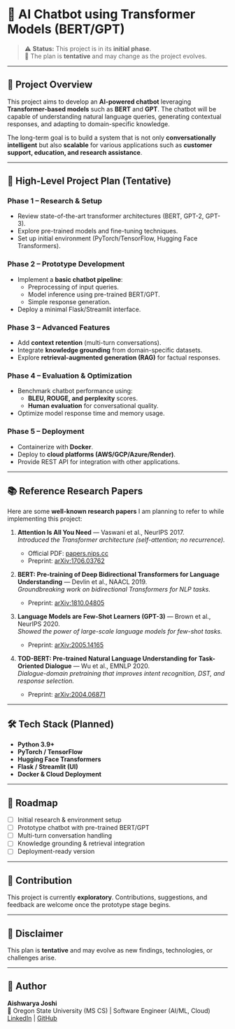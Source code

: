 # 🤖 AI Chatbot using Transformer Models (BERT/GPT)

> ⚠️ **Status:** This project is in its **initial phase**.  
> 📌 The plan is **tentative** and may change as the project evolves.

---

## 📌 Project Overview
This project aims to develop an **AI-powered chatbot** leveraging **Transformer-based models** such as **BERT** and **GPT**. The chatbot will be capable of understanding natural language queries, generating contextual responses, and adapting to domain-specific knowledge.  

The long-term goal is to build a system that is not only **conversationally intelligent** but also **scalable** for various applications such as **customer support, education, and research assistance**.

---

## 🚀 High-Level Project Plan (Tentative)
### **Phase 1 – Research & Setup**
- Review state-of-the-art transformer architectures (BERT, GPT-2, GPT-3).
- Explore pre-trained models and fine-tuning techniques.
- Set up initial environment (PyTorch/TensorFlow, Hugging Face Transformers).

### **Phase 2 – Prototype Development**
- Implement a **basic chatbot pipeline**:
  - Preprocessing of input queries.
  - Model inference using pre-trained BERT/GPT.
  - Simple response generation.
- Deploy a minimal Flask/Streamlit interface.

### **Phase 3 – Advanced Features**
- Add **context retention** (multi-turn conversations).
- Integrate **knowledge grounding** from domain-specific datasets.
- Explore **retrieval-augmented generation (RAG)** for factual responses.

### **Phase 4 – Evaluation & Optimization**
- Benchmark chatbot performance using:
  - **BLEU, ROUGE, and perplexity** scores.
  - **Human evaluation** for conversational quality.
- Optimize model response time and memory usage.

### **Phase 5 – Deployment**
- Containerize with **Docker**.
- Deploy to **cloud platforms (AWS/GCP/Azure/Render)**.
- Provide REST API for integration with other applications.

---

## 📚 Reference Research Papers

Here are some **well-known research papers** I am planning to refer to while implementing this project:

1. **Attention Is All You Need** — Vaswani et al., NeurIPS 2017.  
   *Introduced the Transformer architecture (self-attention; no recurrence).*  
   - Official PDF: [papers.nips.cc](https://papers.nips.cc/paper/7181-attention-is-all-you-need.pdf)  
   - Preprint: [arXiv:1706.03762](https://arxiv.org/abs/1706.03762)  

2. **BERT: Pre-training of Deep Bidirectional Transformers for Language Understanding** — Devlin et al., NAACL 2019.  
   *Groundbreaking work on bidirectional Transformers for NLP tasks.*  
   - Preprint: [arXiv:1810.04805](https://arxiv.org/abs/1810.04805)  

3. **Language Models are Few-Shot Learners (GPT-3)** — Brown et al., NeurIPS 2020.  
   *Showed the power of large-scale language models for few-shot tasks.*  
   - Preprint: [arXiv:2005.14165](https://arxiv.org/abs/2005.14165)  

4. **TOD-BERT: Pre-trained Natural Language Understanding for Task-Oriented Dialogue** — Wu et al., EMNLP 2020.  
   *Dialogue-domain pretraining that improves intent recognition, DST, and response selection.*  
   - Preprint: [arXiv:2004.06871](https://arxiv.org/abs/2004.06871)


---

## 🛠️ Tech Stack (Planned)
- **Python 3.9+**
- **PyTorch / TensorFlow**
- **Hugging Face Transformers**
- **Flask / Streamlit (UI)**
- **Docker & Cloud Deployment**

---

## 📅 Roadmap
- [ ] Initial research & environment setup  
- [ ] Prototype chatbot with pre-trained BERT/GPT  
- [ ] Multi-turn conversation handling  
- [ ] Knowledge grounding & retrieval integration  
- [ ] Deployment-ready version  

---

## 🤝 Contribution
This project is currently **exploratory**. Contributions, suggestions, and feedback are welcome once the prototype stage begins.  

---

## 📌 Disclaimer
This plan is **tentative** and may evolve as new findings, technologies, or challenges arise.

---

## 👤 Author
**Aishwarya Joshi**  
📍 Oregon State University (MS CS) | Software Engineer (AI/ML, Cloud)  
[LinkedIn](https://www.linkedin.com/in/aishwarya-j-822999188) | [GitHub](https://github.com/Aishwarya-Joshi11)
